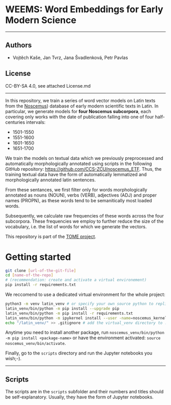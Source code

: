 # WEEMS: Word Embeddings for Early Modern Science 

---

## Authors

* Vojtěch Kaše, Jan Tvrz, Jana Švadlenková, Petr Pavlas

## License

CC-BY-SA 4.0, see attached License.md

---

In this repository, we train a series of word vector models on Latin texts from the [Noscemus](https://wiki.uibk.ac.at/noscemus/Main_Page)) database 
of early modern scientific texts in Latin. In particular, we generate models for **four Noscemus subcorpora**, each covering only works
with the date of publication falling into one of four half-centuries intervals:
* 1501-1550
* 1551-1600
* 1601-1650
* 1651-1700

We train the models on textual data which we previously preprocessed and 
automatically morphologically annotated using scripts in the following GitHub repository: https://github.com/CCS-ZCU/noscemus_ETF. 
Thus, the training textual data have the form of automatically lemmatized and morphologically annotated latin sentences.

From these sentances, we first filter only for words morphologically annotated as nouns (NOUN), verbs (VERB), 
adjectives (ADJ) and proper names (PROPN), as these words tend to be semanitically most loaded words.  

Subsequently, we calculate raw frequencies of these words across the four subcorpora. These frequencies we employ to further 
reduce the size of the vocabulary, i.e. the list of words for which we generate the vectors.   







This repository is part of the [TOME project](https://tome.flu.cas.cz).

# Getting started

```bash
git clone [url-of-the-git-file]
cd [name-of-the-repo]
# (recommendation: create and activate a virtual environement)
pip install -r requirements.txt
```

We reccomend to use a dedicated virtual environment for the whole project:

```bash
python3 -m venv latin_venv # or specify your own source python to replicate (e.g. python3.12 etc.)
latin_venv/bin/python -m pip install --upgrade pip
latin_venv/bin/python -m pip install -r requirements.txt
latin_venv/bin/python -m ipykernel install --user -name=noscemus_kernel # create the jupyter kernel to be used by the notebooks
echo "/latin_venv/" >> .gitignore # add the virtual_venv directory to .gitignore, to prevents its synchronization via github
```

Anytime you need to install another package, run `noscemus_venv/bin/python -m pip install <package-name>` or have the environment activated: `source noscemus_venv/bin/activate`.

Finally, go to the `scripts` directory and run the Jupyter notebooks you wish;-).

---

## Scripts

The scripts are in the `scripts` subfolder and their numbers and titles should be self-explanatory. Usually, they have the form of Jupyter notebooks.
